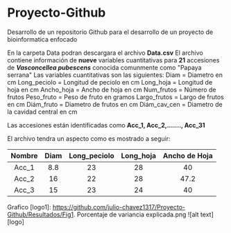 # Proyecto-Github
Desarrollo de un repositorio Github para el desarrollo de un proyecto de bioinformatica enfocado


En la carpeta Data podran descargara el archivo **Data.csv**
El archivo contiene información de **nueve** variables cuantitativas para **21** accesiones de **_Vasconcellea pubescens_** conocida comunmente como "Papaya serrana"
Las variables cuantitativas son las siguientes: 
Diam = Diametro en cm
Long_peciolo = Longitud de peciolo en cm
Long_hoja = Longitud de hoja en cm
Ancho_hoja = Ancho de hoja en cm
Num_frutos = Número de frutos
Peso_fruto = Peso de fruto en gramos
Largo_frutos = Largo de frutos en cm
Diám_fruto = Diametro de frutos en cm
Diám_cav_cen = Diametro de la cavidad central en cm

Las accesiones están identificadas como **Acc_1, Acc_2,......., Acc_31**

El archivo tendra un aspecto como es mostrado a seguir:

| **Nombre** | **Diam** | **Long_peciolo** | **Long_hoja** | **Ancho de Hoja** |
|:----------:|:-------------:|:----------------:|:-------------:|:-----------------:|
| Acc_1      |      8.8      |        23        |       28      |         40        |
| Acc_2      |       16      |        22        |       28      |        47.2       |
| Acc_3      |       15      |        23        |       24      |         40        |



Grafico
[logo1]: https://github.com/julio-chavez1317/Proyecto-Github/Resultados/Fig1. Porcentaje de variancia explicada.png
![alt text] [logo]
